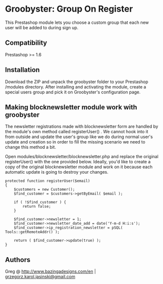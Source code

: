 Groobyster: Group On Register
=============================

This Prestashop module lets you choose a custom group that each new user will be added to during sign up. 

Compatibility
-------------

Prestashop >= 1.6

Installation
------------

Download the ZIP and unpack the groobyster folder to your Prestashop /modules directory. After installing and activating the module, create a special users group and pick it on Groobyster's configuration page.


Making blocknewsletter module work with groobyster
--------------------------------------------------

The newsletter registrations made with blocknewsletter form are handled by the module's own method called registerUser() . We cannot hook into it from outside and update the user's group like we do during normal user's update and creation so in order to fill the missing scenario we need to change this method a bit. 

Open modules/blocknewsletter/blocknewsletter.php and replace the original registerUser() with the one provided below. Ideally, you'd like to create a copy of the original blocknewsletter module and work on it because each automatic update is going to destroy your changes.

    protected function registerUser($email)
    {
    	$customers = new Customer();
    	$find_customer = $customers->getByEmail( $email );
    
    	if ( !$find_customer ) {
    		return false;
    	}
    
    	$find_customer->newsletter = 1;
    	$find_customer->newsletter_date_add = date('Y-m-d H:i:s');
    	$find_customer->ip_registration_newsletter = pSQL( Tools::getRemoteAddr() );
    
    	return ( $find_customer->update(true) );
    }

Authors
-------

Greg @ http://www.bazingadesigns.com/en | grzegorz.karol.jasinski@gmail.com
